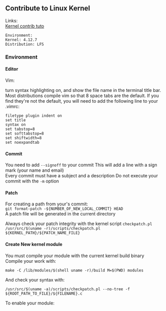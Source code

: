 Contribute to Linux Kernel
------

Links:   
[Kernel contrib tuto](https://kernelnewbies.org/FirstKernelPatch)

```
Environment:
Kernel: 4.12.7
Distribution: LFS
```

### Environment
#### Editor
Vim:

turn syntax highlighting on, and show the file name in the terminal title bar.
Most distributions compile vim so that 8 space tabs are the default. If you find they're not the default, you will need to add the following line to your .vimrc:

```
filetype plugin indent on
set title
syntax on
set tabstop=8
set softtabstop=8
set shiftwidth=8
set noexpandtab
```

#### Commit
You need to add `--signoff` to your commit
This will add a line with a sign mark (your name and email)   
Every commit must have a subject and a description
Do not execute your commit with the `-m` option   

#### Patch
For creating a path from your's commit:   
`git format-patch -${NUMBER_OF_NEW_LOCAL_COMMIT} HEAD`   
A patch file will be generated in the current directory

Always check your patch integrity with the kernel script `checkpatch.pl`   
`/usr/src/$(uname -r)/scripts/checkpatch.pl ${KERNEL_PATH}/${PATCH_NAME_FILE}`

#### Create New kernel module
You must compile your module with the current kernel build binary   
Compile your work with:
```
make -C /lib/modules/$(shell uname -r)/build M=$(PWD) modules
```

And check your syntax with:
```
/usr/src/$(uname -a)/scripts/checkpatch.pl --no-tree -f ${ROOT_PATH_TO_FILE}/${FILENAME}.c
```

To enable your module:
